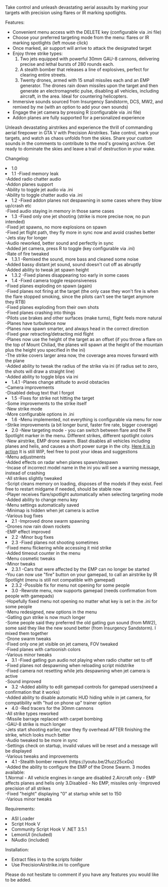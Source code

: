 <p>Take control and unleash devastating aerial assaults by marking your targets with precision using flares or IR marking spotlights.</p>

<p>Features:</p>
<ul>
  <li>Convenient menu access with the DELETE key (configurable via .ini file)</li>
  <li>Choose your preferred targeting mode from the menu: flares or IR marking spotlights (left mouse click)</li>
  <li>Once marked, air support will arrive to attack the designated target</li>
  <li>Enjoy three strike types:
    <ol>
      <li>Two jets equipped with powerful 30mm GAU-8 cannons, delivering precise and lethal bursts of 280 rounds each.</li>
      <li>A stealth bomber that releases a line of explosives, perfect for clearing entire streets.</li>
      <li>Twenty drones, armed with 15 small missiles each and an EMP generator. The drones rain down missiles upon the target and then generate an electromagnetic pulse, disabling all vehicles, including aircraft, in the area. Ideal for countering helicopters.</li>
    </ol>
  </li>
  <li>Immersive sounds sourced from Insurgency Sandstorm, DCS, MW2, and remixed by me (with an option to add your own sounds)</li>
  <li>Engage the jet camera by pressing R (configurable via .ini file)</li>
  <li>Addon planes are fully supported for a personalized experience</li>
</ul>
<p>Unleash devastating airstrikes and experience the thrill of commanding aerial firepower in GTA V with Precision Airstrikes. Take control, mark your targets, and watch as chaos unfolds from the skies. Share your custom sounds in the comments to contribute to the mod's growing archive. Get ready to dominate the skies and leave a trail of destruction in your wake.</p>


Changelog:
<li>1.0

<li>1.1
-Fixed memory leak<br>
-Added radio chatter audio<br>
-Addon planes support<br>
-Ability to toggle jet audio via .ini<br>
-Ability to toggle chatter audio via .ini<br>

<li>1.2
-Fixed addon planes not despawning in some cases where they blow up/crash etc<br>
-Fixed audio staying in memory in those same cases<br>

<li>1.3
-Fixed only one jet shooting (strike is more precise now, no pun intended)<br>
-Fixed jet spawns, no more explosions on spawn<br>
-Fixed jet flight path, they fly more in sync now and avoid crashes better<br>
-Jets stay for longer<br>
-Audio reworked, better sound and perfectly in sync<br>
-Added jet camera, press R to toggle (key configurable via .ini)<br>
-Rate of fire tweaked<br>

<li>1.3.1
-Remixed the sound, more bass and cleaned some noise<br>
-Added bassy distant jet sound, sound doesn't cut off as abruptly<br>
-Added ability to tweak jet spawn height<br>

<li>1.3.2
-Fixed planes disappearing too early in some cases<br>

<li>1.4
-Fixed camera toggle responsiveness<br>
-Fixed planes exploding on spawn (again)<br>
-Fixed planes not firing at the target (the only case they won't fire is when the flare stopped smoking, since the pilots can't see the target anymore they RTB)<br>
-Fixed planes exploding from their own shots<br>
-Fixed planes crashing into things<br>
-Pilots use brakes and other surfaces (make turns), flight feels more natural<br>
-Planes have turbulence now<br>
-Planes now spawn smarter, and always head in the correct direction<br>
-Fixed gear retracting/detracting mid flight<br>
-Planes now use the height of the target as an offset (if you throw a flare on the top of Mount Chiliad, the planes will spawn at the height of the mountain plus the height you specified in the ini)<br>
-The strike covers larger area now, the coverage area moves forward with the plane<br>
-Added ability to tweak the radius of the strike via ini (if radius set to zero, the shots will draw a straight line)<br>
-Added ability to toggle blips via ini<br>

<li>1.4.1
-Planes change attitude to avoid obstacles<br>
-Camera improvements<br>
-Disabled debug text that I forgot<br>

<li>1.5
-Fixes for strike not hitting the target<br>
-Some improvements to the strike itself<br>
-New strike mode<br>
-More configurable options in .ini<br>

<li>1.6
-Menu implemented, not everything is configurable via menu for now<br>
-Strike improvements (a bit longer burst, faster fire rate, bigger coverage)<br>

<li>2.0
-New targeting mode - you can switch between flare and the IR Spotlight marker in the menu. Different strikes, different spotlight colors<br>
-New airstrike, EMP drone swarm. Blast disables all vehicles including planes and helis, and causes a short power surge in the city. <a href="https://youtu.be/CSU7i4wLFk0">Here it is in action</a> It is still WIP, feel free to post your ideas and suggestions<br>
-Menu adjustments<br>
-Added effects on radar when planes spawn/despawn<br>
-Incase of incorrect model name in the ini you will see a warning message, instead of crashing<br>
-All strikes slightly tweaked<br>
-Script cleans memory on loading, disposes of the models if they exist. Feel free to restart midgame if needed, should be stable now<br>
-Player receives flare/spotlight automatically when selecting targeting mode<br>
-Added ability to change menu key<br>
-Menu settings automatically saved<br>
-Minimap is hidden when jet camera is active<br>
-Various bug fixes<br>

<li>2.1
-Improved drone swarm spawning<br>
-Drones now rain down rockets<br>
-EMP effect improved<br>

<li>2.2
-Minor bug fixes<br>

<li>2.3
-Fixed planes not shooting sometimes<br>
-Fixed menu flickering while accessing it mid strike<br>
-Added timeout counter in the menu<br>
-Menu cosmetic tweaks<br>
-Minor tweaks<br>

<li>2.3.1
-Cars that were affected by the EMP can no longer be started<br>
-You can now use "fire" button on your gamepad, to call an airstrike by IR Spotlight (menu is still not compatible with gamepad)<br>

<li>2.3.2
-Possible fix for menu not opening for some people<br>

<li>3.0
-Rewrote menu, now supports gamepad (needs confirmation from people with gamepads)<br>
-Hopefully fixed menu not opening no matter what key is set in the .ini for some people<br>
-Menu redesigned, new options in the menu<br>
-Gatling gun strike is now much longer<br>
-Some people said they preferred the old gatling gun sound (from MW2), some said they like the new sound better (from Insurgency Sandstorm). I mixed them together<br>
-Drone swarm tweaks<br>
-Fixed only one jet visible on jet camera, FOV tweaked<br>
-Fixed planes with cartoonish colors<br>
-Various minor tweaks<br>

<li>3.1
-Fixed gatling gun audio not playing when radio chatter set to off<br>
-Fixed planes not despawning when reloading script midstrike<br>
-Fixed camera not resetting while jets despawning when jet camera is active<br>
-Sound improved<br>

<li>3.2
-Added ability to edit gamepad controls for gamepad users(need a confirmation that it works)<br>
-Added ability to disable automatic HUD hiding while in jet camera, for compatibility with "hud on phone up" trainer option<br>

<li>4.0
-Red tracers for the 30mm cannons<br>
-All strike types reworked<br>
-Missile barrage replaced with carpet bombing<br>
-GAU-8 strike is much longer<br>
-Jets start shooting earlier, now they fly overhead AFTER finishing the strike, which looks much better<br>
-Audio tweaked to be more in sync<br>
-Settings check on startup, invalid values will be reset and a message will be displayed<br>
-Various tweaks and improvements<br>

<li>4.1
-Stealth bomber rework (https://youtu.be/2fuzz25cxGs)<br>
-Added the ability to configure the EMP of the Drone Swarm. 3 modes available:<br>
1.Normal - All vehicle engines in range are disabled
2.Aircraft only - EMP affects planes and helis only
3.Disabled - No EMP, missiles only
-Improved precision of all strikes<br>
-Fixed "height" displaying "0" at startup while set to 150<br>
-Various minor tweaks<br>

Requirements:
<li>ASI Loader
<li>Script Hook V
<li>Community Script Hook V .NET 3.5.1
<li>LemonUI (included)
<li>NAudio (included)

Installation:
<li>Extract files in to the scripts folder
<li>Use PrecisionAirstrike.ini to configure

Please do not hesitate to comment if you have any features you would like to be added.
